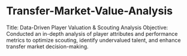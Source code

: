 # Transfer-Market-Value-Analysis
Title: Data-Driven Player Valuation &amp; Scouting Analysis  Objective: Conducted an in-depth analysis of player attributes and performance metrics to optimize scouting, identify undervalued talent, and enhance transfer market decision-making.
